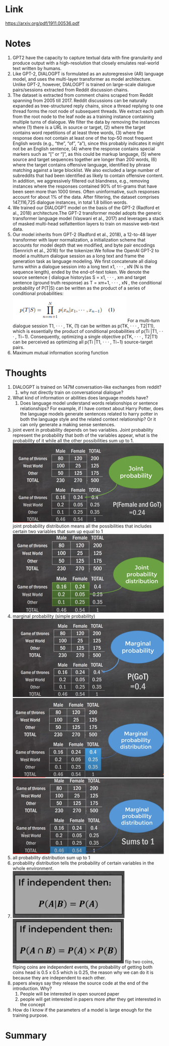 Link
===============
<p>

https://arxiv.org/pdf/1911.00536.pdf

</p>


Notes
===============

1. GPT2 have the capacity to capture textual data with fine granularity and produce output with a high-resolution that
   closely emulates real-world text written by humans.
2. Like GPT-2, DIALOGPT is formulated as an autoregressive (AR) language model, and uses the multi-layer transformer as
   model architecture. Unlike GPT-2, however, DIALOGPT is trained on large-scale dialogue pairs/sessions extracted from
   Reddit discussion chains.
3. The dataset is extracted from comment chains scraped from Reddit spanning from 2005 till 2017. Reddit discussions can
   be naturally expanded as tree-structured reply chains, since a thread replying to one thread forms the root node of
   subsequent threads. We extract each path from the root node to the leaf node as a training instance containing
   multiple turns of dialogue. We filter the data by removing the instances where (1) there is a URL in source or
   target, (2) where the target contains word repetitions of at least three words, (3) where the response does not
   contain at least one of the top-50 most frequent English words (e.g., “the”, “of”, “a”), since this probably
   indicates it might not be an English sentence, (4) where the response contains special markers such as “[” or “]”, as
   this could be markup language, (5) where source and target sequences together are longer than 200 words, (6) where
   the target contains offensive language, identified by phrase matching against a large blocklist. We also excluded a
   large number of subreddits that had been identified as likely to contain offensive content. In addition, we
   aggressively filtered out blandness, e.g., removing instances where the responses contained 90% of tri-grams that
   have been seen more than 1000 times. Often uninformative, such responses account for about 1% of the data. After
   filtering, the dataset comprises 147,116,725 dialogue instances, in total 1.8 billion words.
4. We trained our DIALOGPT model on the basis of the GPT-2 (Radford et al., 2018) architecture.The GPT-2 transformer
   model adopts the generic transformer language model (Vaswani et al., 2017)
   and leverages a stack of masked multi-head selfattention layers to train on massive web-text data.
5. Our model inherits from GPT-2 (Radford et al., 2018), a 12-to-48 layer transformer with layer normalization, a
   initialization scheme that accounts for model depth that we modified, and byte pair encodings (Sennrich et al., 2016)
   for the tokenizer.We follow the OpenAI GPT-2 to model a multiturn dialogue session as a long text and frame the
   generation task as language modeling. We first concatenate all dialog turns within a dialogue session into a long
   text x1, · · · , xN (N is the sequence length), ended by the end-of-text token. We denote the source sentence (
   dialogue history)as S = x1, · · · , xm and target sentence (ground truth response) as T = xm+1, · · · , xN , the
   conditional probability of P(T|S) can be written as the product of a series of conditional probabilities:
   ![img_7.png](img_7.png) For a multi-turn dialogue session T1, · · · , TK, (1)
   can be written as p(TK, · · · , T2|T1), which is essentially the product of conditional probabilities of p(Ti |T1, ·
   · · , Ti−1). Consequently, optimizing a single objective p(TK, · · · , T2|T1) can be perceived as optimizing all p(Ti
   |T1, · · · , Ti−1)
   source-target pairs.
6. Maximum mutual information scoring function

Thoughts
===============

1. DIALOGPT is trained on 147M conversation-like exchanges from reddit?
    1. why not directly train on conversational dialogue?
2. What kind of information or abilities does language models have?
    1. Does language model understand words relationships or sentence relationships? For example, if I have context
       about Harry Potter, does the language models generate sentences related to harry potter in both the language
       style and the related context relationship? Or it can only generate a making sense sentences.
3. joint event in probability depends on two variables. Joint probability represent the probability that both of the
   variables appear, what is the probability of it while all the other possibilities sum up to 1.
   ![](img.png)
   joint probability distribution means all the possibilities that includes certain two variables that sum up equal to 1
   ![img_1.png](img_1.png)
4. marginal probability (simple probability)
   ![img_2.png](img_2.png)
   ![img_3.png](img_3.png)
   ![img_4.png](img_4.png)
5. all probability distribution sum up to 1
6. probability distribution tells the probability of certain variables in the whole environment.
7. ![img_5.png](img_5.png)
   ![img_6.png](img_6.png) flip two coins, fliping coins are independent events, the probability of getting both coins
   head is 0.5 x 0.5 which is 0.25, the reason why we can do it is because they are independent to each other.
8. papers always say they release the source code at the end of the introduction. Why?
    1. People will be interested in open sourced paper
    2. people will get interested in papers more after they get interested in the concept
9. How do I know if the parameters of a model is large enough for the training purpose.

Summary
===============